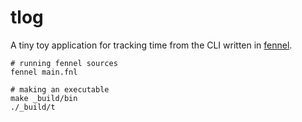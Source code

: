# tlog

A tiny toy application for tracking time from the CLI written in [fennel](https://fennel-lang.org).

```
# running fennel sources
fennel main.fnl

# making an executable
make _build/bin
./_build/t
```
